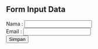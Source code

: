 <html>
<head>
    <title>Revan Parts</title>
</head>
<body>
    <h2>Form Input Data</h2>
    <form action="proses.php" method="POST">
        <label>Nama :</label>
        <input type="text" name="name" required><br>
        <label>Email :</label>
        <input type="email" name="email" required><br>
        <button type="submit">Simpan</button>
    </form>
</body>
</html>
